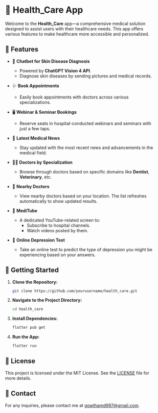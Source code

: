 

# 🏥 **Health_Care App**

Welcome to the **Health_Care** app—a comprehensive medical solution designed to assist users with their healthcare needs. This app offers various features to make healthcare more accessible and personalized.

## 🌟 **Features**

- 🤖 **Chatbot for Skin Disease Diagnosis**
  - Powered by **ChatGPT Vision 4 API**.
  - Diagnose skin diseases by sending pictures and medical records.

- 🩺 **Book Appointments**
  - Easily book appointments with doctors across various specializations.

- 🖥️ **Webinar & Seminar Bookings**
  - Reserve seats in hospital-conducted webinars and seminars with just a few taps.

- 📰 **Latest Medical News**
  - Stay updated with the most recent news and advancements in the medical field.

- 👩‍⚕️ **Doctors by Specialization**
  - Browse through doctors based on specific domains like **Dentist**, **Veterinary**, etc.

- 📍 **Nearby Doctors**
  - View nearby doctors based on your location. The list refreshes automatically to show updated results.

- 🎥 **MediTube**
  - A dedicated YouTube-related screen to:
    - Subscribe to hospital channels.
    - Watch videos posted by them.

- 🧠 **Online Depression Test**
  - Take an online test to predict the type of depression you might be experiencing based on your answers.

## 🚀 **Getting Started**

1. **Clone the Repository:**
   ```bash
   git clone https://github.com/yourusername/health_care.git
   ```
2. **Navigate to the Project Directory:**
   ```bash
   cd health_care
   ```
3. **Install Dependencies:**
   ```bash
   flutter pub get
   ```
4. **Run the App:**
   ```bash
   flutter run
   ```

## 📄 **License**

This project is licensed under the MIT License. See the [LICENSE](LICENSE) file for more details.

## 📧 **Contact**

For any inquiries, please contact me at [gowthamd997@gmail.com](mailto:gowthamd997@gmail.com).


